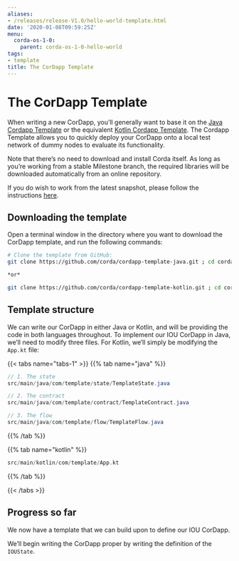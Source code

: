 ```yaml
---
aliases:
- /releases/release-V1.0/hello-world-template.html
date: '2020-01-08T09:59:25Z'
menu:
  corda-os-1-0:
    parent: corda-os-1-0-hello-world
tags:
- template
title: The CorDapp Template
---
```





# The CorDapp Template

When writing a new CorDapp, you’ll generally want to base it on the
[Java Cordapp Template](https://github.com/corda/cordapp-template-java) or the equivalent
[Kotlin Cordapp Template](https://github.com/corda/cordapp-template-kotlin). The Cordapp Template allows you to
quickly deploy your CorDapp onto a local test network of dummy nodes to evaluate its functionality.

Note that there’s no need to download and install Corda itself. As long as you’re working from a stable Milestone
branch, the required libraries will be downloaded automatically from an online repository.

If you do wish to work from the latest snapshot, please follow the instructions
[here](https://docs.corda.net/tutorial-cordapp.html#using-a-snapshot-release).


## Downloading the template

Open a terminal window in the directory where you want to download the CorDapp template, and run the following commands:

```bash
# Clone the template from GitHub:
git clone https://github.com/corda/cordapp-template-java.git ; cd cordapp-template-java

*or*

git clone https://github.com/corda/cordapp-template-kotlin.git ; cd cordapp-template-kotlin
```


## Template structure

We can write our CorDapp in either Java or Kotlin, and will be providing the code in both languages throughout. To
implement our IOU CorDapp in Java, we’ll need to modify three files. For Kotlin, we’ll simply be modifying the
`App.kt` file:

{{< tabs name="tabs-1" >}}
{{% tab name="java" %}}
```java
// 1. The state
src/main/java/com/template/state/TemplateState.java

// 2. The contract
src/main/java/com/template/contract/TemplateContract.java

// 3. The flow
src/main/java/com/template/flow/TemplateFlow.java
```
{{% /tab %}}

{{% tab name="kotlin" %}}
```kotlin
src/main/kotlin/com/template/App.kt
```
{{% /tab %}}

{{< /tabs >}}


## Progress so far

We now have a template that we can build upon to define our IOU CorDapp.

We’ll begin writing the CorDapp proper by writing the definition of the `IOUState`.

